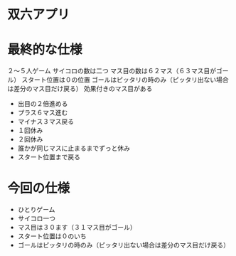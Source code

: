 ﻿# 双六アプリ

# 最終的な仕様
２〜５人ゲーム
サイコロの数は二つ
マス目の数は６２マス（６３マス目がゴール）
スタート位置は０の位置
ゴールはピッタリの時のみ（ピッタリ出ない場合は差分のマス目だけ戻る）
効果付きのマス目がある
- 出目の２倍進める
- プラス６マス進む
- マイナス３マス戻る
- １回休み
- ２回休み
- 誰かが同じマスに止まるまでずっと休み
- スタート位置まで戻る

# 今回の仕様
- ひとりゲーム
- サイコロ一つ
- マス目は３０ます（３１マス目がゴール）
- スタート位置は０のいち
- ゴールはピッタリの時のみ（ピッタリ出ない場合は差分のマス目だけ戻る）
